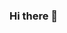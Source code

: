 ### Hi there 👋

<!--
**EveyKim/EveyKim** is a ✨ _special_ ✨ repository because its `README.md` (this file) appears on your GitHub profile.

- My name is Evey Kim. My favorite color is navy blue. 🟦
-One of my favorite things to do in my free time is to goaltend in ice hockey. 🏒
-My favorite video game is Minecraft. ⛏️
- Something I am interested in doing in game development is creating storylines, coding, and learning character design in video games. 
I do not know much about digital game development, so I am excited to try and learn anything about the digital game industry.🎮
- A program language that I am currently trying to learn in javascript. I would like to improve my knowledge on javascript while
also learning how to code in C# 💻


